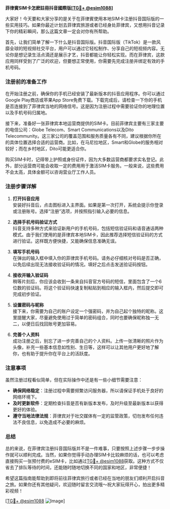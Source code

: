 **菲律賓SIM卡怎麽註冊抖音國際版[[TG💪+ @esim1088](https://t.me/s/esim1088)]**

大家好！今天要和大家分享的是关于在菲律賓使用本地SIM卡注册抖音国际版的一些实用技巧。如果你最近计划去菲律宾旅游或者已经身处菲律宾，又想用抖音记录下你的精彩瞬间，那么这篇文章一定会对你有所帮助。

首先，让我们简单了解一下什么是抖音国际版。抖音国际版（TikTok）是一款风靡全球的短视频社交平台，用户可以通过它轻松制作、分享自己的短视频内容。无论你是想记录生活点滴还是展示才艺，抖音都能让你轻松实现。而在菲律宾，这款应用同样受到了广泛的欢迎，但要想正常使用，你需要先完成注册并绑定有效的手机号码。

### 注册前的准备工作

在开始注册之前，确保你的手机已经安装了最新版本的抖音应用程序。你可以通过Google Play商店或苹果App Store免费下载。下载完成后，请检查一下你的手机是否连接到了菲律宾当地的网络信号。这是因为注册过程中需要验证你的地理位置以及手机号码归属地。

接下来，准备好一张菲律宾本地运营商提供的SIM卡。目前菲律宾主要有三家主要的电信公司：Globe Telecom、Smart Communications以及Dito Telecommunity。这三家公司的覆盖范围和服务质量各有不同，建议根据你所在的具体位置选择合适的运营商。比如，在马尼拉地区，Smart和Globe的服务相对较好；而在乡村地区，Dito可能更适合你。

购买SIM卡时，记得带上护照或身份证件，因为大多数运营商都要求实名登记。此外，部分运营商可能会收取一定的费用用于激活SIM卡服务。一般来说，这些费用不会太高，具体金额可以咨询营业厅工作人员。

### 注册步骤详解

1. **打开抖音应用**  
   安装好抖音后，点击图标进入主界面。如果是第一次打开，系统会提示你登录或注册账号。选择“注册”选项，并按照指引输入必要的信息。

2. **选择手机号码验证方式**  
   抖音支持多种方式来验证新用户的手机号码，包括短信验证码和语音通话两种模式。由于我们使用的是菲律宾本地SIM卡，因此推荐选择短信验证码的方式进行验证。这样既方便快捷，又能确保信息准确无误。

3. **填写手机号码**  
   在弹出的输入框中填入你的菲律宾手机号码。请务必仔细核对号码是否正确，以免后续出现无法接收验证码的情况。填好之后点击发送验证码按钮。

4. **接收并输入验证码**  
   稍等片刻后，你应该会收到一条来自抖音官方号码的短信，里面包含了一个6位数的验证码。将这个验证码快速复制粘贴到相应的输入框内，然后提交即可完成初步验证。

5. **设置密码与昵称**  
   接下来，你需要为自己的账户设定一个强密码，并为自己起个独特的昵称。这里提醒大家，尽量避免使用过于简单的密码组合，同时也要确保昵称独一无二，以便日后找回账号更加容易。

6. **完善个人资料**  
   成功注册之后，别忘了进一步完善自己的个人资料。上传一张清晰的照片作为头像，补充一些基本信息如性别、生日等，这样可以让其他用户更好地了解你，也有助于提升你在平台上的活跃度。

### 注意事项

虽然注册过程看似简单，但在实际操作中还是有一些小细节需要注意：

- **确保网络稳定**：注册过程中需要频繁访问服务器，所以请保证手机处于良好的网络环境下。
- **及时更新软件**：定期检查抖音是否有新版本发布，及时升级至最新版本以获得更好的体验。
- **遵守当地法律法规**：菲律宾对于社交媒体有一定的监管政策，切勿发布任何违法不良信息，以免造成不必要的麻烦。

### 总结

总的来说，在菲律宾注册抖音国际版并不是一件难事，只要按照上述步骤一步步操作就可以顺利完成。当然，如果你觉得手动办理SIM卡比较麻烦的话，也可以考虑直接购买一张预付费的eSIM卡，比如通过[TG💪+ @esim1088](https://t.me/s/esim1088)获取。这种方式不仅省去了排队等待的时间，还能随时随地切换不同的国家和地区，非常便捷！

希望这篇指南能帮助到即将前往菲律宾旅行或者已经在当地的朋友们顺利开启抖音之旅。如果你还有其他疑问，欢迎随时留言交流哦～祝大家玩得开心，拍出更多精彩视频！

[[TG💪+ @esim1088](https://t.me/s/esim1088) ![Image](https://i.postimg.cc/4NQfJmqS/Snipaste-2025-05-13-00-14-12.png)]